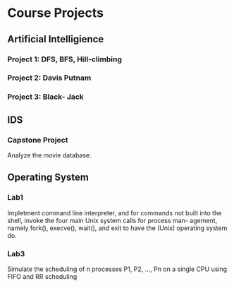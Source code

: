 # Course Projects
## Artificial Intelligience
### Project 1: DFS, BFS, Hill-climbing
### Project 2: Davis Putnam
### Project 3: Black- Jack

## IDS
### Capstone Project
Analyze the movie database.

## Operating System
### Lab1
Impletment command line interpreter, and for commands not built into the shell, invoke the four main Unix system calls for process man-
agement, namely fork(), execve(), wait(), and exit to have the (Unix) operating system do.
### Lab3
Simulate the scheduling of n processes P1, P2, ..., Pn on a single CPU using FIFO and RR scheduling
